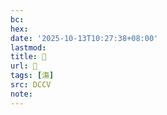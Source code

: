 ```yaml
---
bc:
hex:
date: '2025-10-13T10:27:38+08:00'
lastmod:
title: 􄘠
url: 􄘠
tags: [漡]
src: DCCV
note:
---
```

